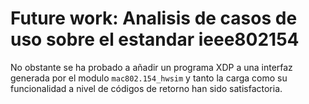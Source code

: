 # Future work: Analisis  de casos de uso sobre el estandar ieee802154


No obstante se ha probado a añadir un programa XDP a una interfaz generada por el modulo `mac802.154_hwsim` y tanto la carga como su funcionalidad a nivel de códigos de retorno han sido satisfactoria.
